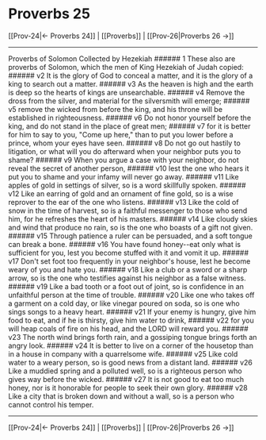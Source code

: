 # Proverbs 25

[[Prov-24|← Proverbs 24]] | [[Proverbs]] | [[Prov-26|Proverbs 26 →]]
***

Proverbs of Solomon Collected by Hezekiah ###### 1 These also are proverbs of Solomon, which the men of King Hezekiah of Judah copied: ###### v2 It is the glory of God to conceal a matter, and it is the glory of a king to search out a matter. ###### v3 As the heaven is high and the earth is deep so the hearts of kings are unsearchable. ###### v4 Remove the dross from the silver, and material for the silversmith will emerge; ###### v5 remove the wicked from before the king, and his throne will be established in righteousness. ###### v6 Do not honor yourself before the king, and do not stand in the place of great men; ###### v7 for it is better for him to say to you, "Come up here," than to put you lower before a prince, whom your eyes have seen. ###### v8 Do not go out hastily to litigation, or what will you do afterward when your neighbor puts you to shame? ###### v9 When you argue a case with your neighbor, do not reveal the secret of another person, ###### v10 lest the one who hears it put you to shame and your infamy will never go away. ###### v11 Like apples of gold in settings of silver, so is a word skillfully spoken. ###### v12 Like an earring of gold and an ornament of fine gold, so is a wise reprover to the ear of the one who listens. ###### v13 Like the cold of snow in the time of harvest, so is a faithful messenger to those who send him, for he refreshes the heart of his masters. ###### v14 Like cloudy skies and wind that produce no rain, so is the one who boasts of a gift not given. ###### v15 Through patience a ruler can be persuaded, and a soft tongue can break a bone. ###### v16 You have found honey--eat only what is sufficient for you, lest you become stuffed with it and vomit it up. ###### v17 Don't set foot too frequently in your neighbor's house, lest he become weary of you and hate you. ###### v18 Like a club or a sword or a sharp arrow, so is the one who testifies against his neighbor as a false witness. ###### v19 Like a bad tooth or a foot out of joint, so is confidence in an unfaithful person at the time of trouble. ###### v20 Like one who takes off a garment on a cold day, or like vinegar poured on soda, so is one who sings songs to a heavy heart. ###### v21 If your enemy is hungry, give him food to eat, and if he is thirsty, give him water to drink, ###### v22 for you will heap coals of fire on his head, and the LORD will reward you. ###### v23 The north wind brings forth rain, and a gossiping tongue brings forth an angry look. ###### v24 It is better to live on a corner of the housetop than in a house in company with a quarrelsome wife. ###### v25 Like cold water to a weary person, so is good news from a distant land. ###### v26 Like a muddied spring and a polluted well, so is a righteous person who gives way before the wicked. ###### v27 It is not good to eat too much honey, nor is it honorable for people to seek their own glory. ###### v28 Like a city that is broken down and without a wall, so is a person who cannot control his temper.

***
[[Prov-24|← Proverbs 24]] | [[Proverbs]] | [[Prov-26|Proverbs 26 →]]
